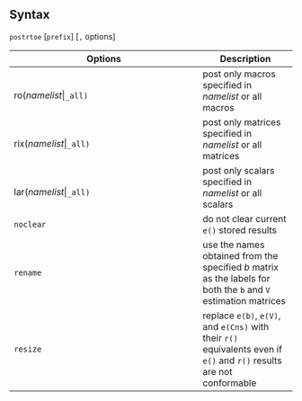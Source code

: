 ## Syntax

`postrtoe` \[`prefix`\] \[`,` options\]

<table class="syntab">
<colgroup>
<col style="width: 33%" />
<col style="width: 33%" />
<col style="width: 33%" />
</colgroup>
<thead>
<tr class="header">
<th colspan="2">Options</th>
<th>Description</th>
</tr>
</thead>
<tbody>
<tr class="odd">
<td colspan="2"><code class="command"></code>
<ul>
</ul>
ro(<var class="command">namelist</var>|<code class="command">_all)</code></td>
<td>post only macros specified in <var class="command">namelist</var> or all macros</td>
</tr>
<tr class="even">
<td colspan="2"><code class="command"></code>
<ul>
</ul>
rix(<var class="command">namelist</var>|<code class="command">_all)</code></td>
<td>post only matrices specified in <var class="command">namelist</var> or all matrices</td>
</tr>
<tr class="odd">
<td colspan="2"><code class="command"></code>
<ul>
</ul>
lar(<var class="command">namelist</var>|<code class="command">_all)</code></td>
<td>post only scalars specified in <var class="command">namelist</var> or all scalars</td>
</tr>
<tr class="even">
<td colspan="2"><code class="command" data-options="nocle">noclear</code></td>
<td>do not clear current <code class="command">e()</code> stored results</td>
</tr>
<tr class="odd">
<td colspan="2"><code class="command" data-options="ren">rename</code></td>
<td>use the names obtained from the specified <var class="command">b</var> matrix as the labels for both the <code class="command">b</code> and <code class="command">V</code> estimation matrices</td>
</tr>
<tr class="even">
<td colspan="2"><code class="command" data-options="res">resize</code></td>
<td>replace <code class="command">e(b)</code>, <code class="command">e(V)</code>, and <code class="command">e(Cns)</code> with their <code class="command">r()</code> equivalents even if <code class="command">e()</code> and <code class="command">r()</code> results are not conformable</td>
</tr>
</tbody>
</table>
